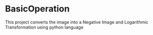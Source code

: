 # BasicOperation
This project converts the image into a Negative Image and Logarithmic Transformation using python language
